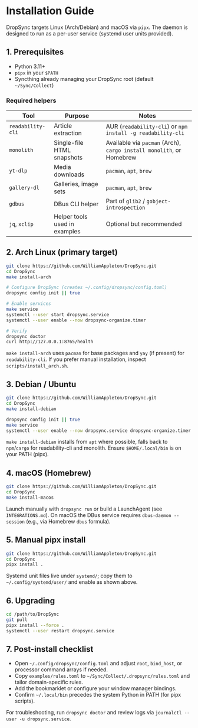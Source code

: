 # Installation Guide

DropSync targets Linux (Arch/Debian) and macOS via `pipx`. The daemon is designed to run as a per-user service (systemd user units provided).

## 1. Prerequisites

- Python 3.11+
- `pipx` in your `$PATH`
- Syncthing already managing your DropSync root (default `~/Sync/Collect`)

### Required helpers

| Tool | Purpose | Notes |
| ---- | ------- | ----- |
| `readability-cli` | Article extraction | AUR (`readability-cli`) or `npm install -g readability-cli` |
| `monolith` | Single-file HTML snapshots | Available via `pacman` (Arch), `cargo install monolith`, or Homebrew |
| `yt-dlp` | Media downloads | `pacman`, `apt`, `brew` |
| `gallery-dl` | Galleries, image sets | `pacman`, `apt`, `brew` |
| `gdbus` | DBus CLI helper | Part of `glib2` / `gobject-introspection` |
| `jq`, `xclip` | Helper tools used in examples | Optional but recommended |

## 2. Arch Linux (primary target)

```bash
git clone https://github.com/WilliamAppleton/DropSync.git
cd DropSync
make install-arch

# Configure DropSync (creates ~/.config/dropsync/config.toml)
dropsync config init || true

# Enable services
make service
systemctl --user start dropsync.service
systemctl --user enable --now dropsync-organize.timer

# Verify
dropsync doctor
curl http://127.0.0.1:8765/health
```

`make install-arch` uses `pacman` for base packages and `yay` (if present) for `readability-cli`. If you prefer manual installation, inspect `scripts/install_arch.sh`.

## 3. Debian / Ubuntu

```bash
git clone https://github.com/WilliamAppleton/DropSync.git
cd DropSync
make install-debian

dropsync config init || true
make service
systemctl --user enable --now dropsync.service dropsync-organize.timer
```

`make install-debian` installs from `apt` where possible, falls back to `npm`/`cargo` for readability-cli and monolith. Ensure `$HOME/.local/bin` is on your PATH (pipx).

## 4. macOS (Homebrew)

```bash
git clone https://github.com/WilliamAppleton/DropSync.git
cd DropSync
make install-macos
```

Launch manually with `dropsync run` or build a LaunchAgent (see `INTEGRATIONS.md`). On macOS the DBus service requires `dbus-daemon --session` (e.g., via Homebrew `dbus` formula).

## 5. Manual pipx install

```bash
git clone https://github.com/WilliamAppleton/DropSync.git
cd DropSync
pipx install .
```

Systemd unit files live under `systemd/`; copy them to `~/.config/systemd/user/` and enable as shown above.

## 6. Upgrading

```bash
cd /path/to/DropSync
git pull
pipx install --force .
systemctl --user restart dropsync.service
```

## 7. Post-install checklist

- Open `~/.config/dropsync/config.toml` and adjust `root`, `bind_host`, or processor command arrays if needed.
- Copy `examples/rules.toml` to `~/Sync/Collect/.dropsync/rules.toml` and tailor domain-specific rules.
- Add the bookmarklet or configure your window manager bindings.
- Confirm `~/.local/bin` precedes the system Python in PATH (for pipx scripts).

For troubleshooting, run `dropsync doctor` and review logs via `journalctl --user -u dropsync.service`.
